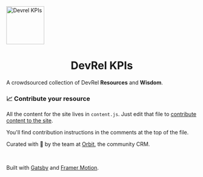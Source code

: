   <a href="https://devrel-kpis.com/">
    <img alt="Devrel KPIs" src="https://devrel-kpis.com/logo.svg" width="100" />
  </a>
</p>
<h1 align="center">DevRel KPIs
</h1>

A crowdsourced collection of DevRel **Resources** and **Wisdom**.

### 📈 Contribute your resource

All the content for the site lives in `content.js`. Just edit that file to [contribute content to the site](https://github.com/orbit-love/devrel-kpis/blob/master/content.js). 

You'll find contribution instructions in the comments at the top of the file. 

Curated with 💜 by the team at [Orbit](http://orbit.love), the community CRM. 

<br>

Built with [Gatsby](https://www.gatsbyjs.org) and [Framer Motion](https://www.framer.com/motion/).
